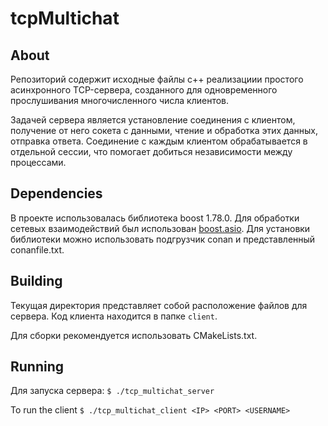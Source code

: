 # tcpMultichat




## About
Репозиторий содержит исходные файлы c++ реализациии простого асинхронного TCP-сервера, созданного для одновременного прослушивания многочисленного числа клиентов.

Задачей сервера является установление соединения с клиентом, получение от него сокета с данными, чтение и обработка этих данных, отправка ответа. Соединение с каждым клиентом обрабатывается в отдельной сессии, что
помогает добиться независимости между процессами.
## Dependencies
В проекте использовалась библиотека boost 1.78.0. Для обработки сетевых взаимодействий был использован [boost.asio](https://www.boost.org/doc/libs/1_78_0/doc/html/boost_asio.html).
Для установки библиотеки можно использовать подгрузчик conan и представленный conanfile.txt.

## Building
Текущая директория представляет собой расположение файлов для сервера. Код клиента находится в папке `client`.

Для сборки рекомендуется использовать CMakeLists.txt.
## Running

Для запуска сервера: `$ ./tcp_multichat_server`

To run the client `$ ./tcp_multichat_client <IP> <PORT> <USERNAME>`

